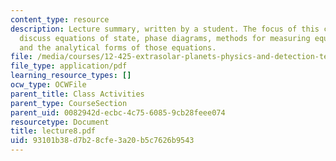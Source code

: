 ```yaml
---
content_type: resource
description: Lecture summary, written by a student. The focus of this class is to
  discuss equations of state, phase diagrams, methods for measuring equations of state
  and the analytical forms of those equations.
file: /media/courses/12-425-extrasolar-planets-physics-and-detection-techniques-fall-2007/93101b38d7b28cfe3a20b5c7626b9543_lecture8.pdf
file_type: application/pdf
learning_resource_types: []
ocw_type: OCWFile
parent_title: Class Activities
parent_type: CourseSection
parent_uid: 0082942d-ecbc-4c75-6085-9cb28feee074
resourcetype: Document
title: lecture8.pdf
uid: 93101b38-d7b2-8cfe-3a20-b5c7626b9543
---
```

